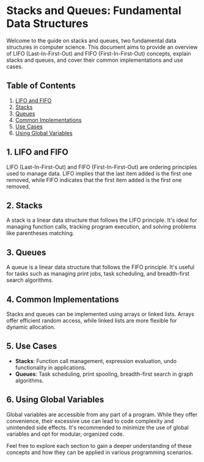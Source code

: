 # Stacks and Queues: Fundamental Data Structures

Welcome to the guide on stacks and queues, two fundamental data structures in computer science. This document aims to provide an overview of LIFO (Last-In-First-Out) and FIFO (First-In-First-Out) concepts, explain stacks and queues, and cover their common implementations and use cases.

## Table of Contents
1. [LIFO and FIFO](#lifo-and-fifo)
2. [Stacks](#stacks)
3. [Queues](#queues)
4. [Common Implementations](#common-implementations)
5. [Use Cases](#use-cases)
6. [Using Global Variables](#using-global-variables)

## 1. LIFO and FIFO
LIFO (Last-In-First-Out) and FIFO (First-In-First-Out) are ordering principles used to manage data. LIFO implies that the last item added is the first one removed, while FIFO indicates that the first item added is the first one removed.

## 2. Stacks
A stack is a linear data structure that follows the LIFO principle. It's ideal for managing function calls, tracking program execution, and solving problems like parentheses matching.

## 3. Queues
A queue is a linear data structure that follows the FIFO principle. It's useful for tasks such as managing print jobs, task scheduling, and breadth-first search algorithms.

## 4. Common Implementations
Stacks and queues can be implemented using arrays or linked lists. Arrays offer efficient random access, while linked lists are more flexible for dynamic allocation.

## 5. Use Cases
- **Stacks**: Function call management, expression evaluation, undo functionality in applications.
- **Queues**: Task scheduling, print spooling, breadth-first search in graph algorithms.

## 6. Using Global Variables
Global variables are accessible from any part of a program. While they offer convenience, their excessive use can lead to code complexity and unintended side effects. It's recommended to minimize the use of global variables and opt for modular, organized code.

Feel free to explore each section to gain a deeper understanding of these concepts and how they can be applied in various programming scenarios.
